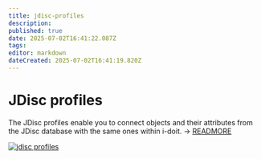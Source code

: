 ```yaml
---
title: jdisc-profiles
description: 
published: true
date: 2025-07-02T16:41:22.087Z
tags: 
editor: markdown
dateCreated: 2025-07-02T16:41:19.820Z
---
```


# JDisc profiles

The JDisc profiles enable you to connect objects and their attributes from the JDisc database with the same ones within i-doit. → [READMORE](../../../../consolidate-data/jdisc/index.md)

[![jdisc profiles](../../../../assets/images/en/system-administration/administration/import-and-interfaces/jdisc/2-jd.png)](../../../../assets/images/en/system-administration/administration/import-and-interfaces/jdisc/2-jd.png)
